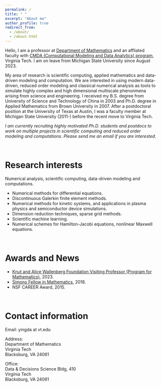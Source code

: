 ```yaml
---
permalink: /
title: " " 
excerpt: "About me"
author_profile: true
redirect_from: 
  - /about/
  - /about.html
---
```




Hello, I am a professor at [Department of Mathematics](https://math.vt.edu/) and an affliated faculty with [CMDA (Computational Modeling and Data Analytics) program](https://data.science.vt.edu/programs/cmda.html), Virginia Tech. I am on leave from  Michigan State University since August 2023. 

My area of research is scientific computing, applied mathematics and data-driven modeling and computation. We are interested in using modern data-driven, reduced order modeling and classical numerical analysis as tools to simulate highly complex and high dimensional multiscale phenonmena arising from science and engineering. I received my B.S. degree from University of Science and Technology of China in 2003 and Ph.D. degree in Applied Mathematics from Brown University in 2007. After a postdoctoral position at the University of Texas at Austin, I was a faculty member at Michigan State University (2011-) before the recent move to Virginia Tech.

*I am currently recruiting highly motivated Ph.D. students and postdocs to work on multiple projects in scientific computing and reduced order modeling and computations. Please send me an email if you are interested.*

<p>&nbsp;</p>

Research interests
======
Numerical analysis, scientific computing, data-driven modeling and computations.
* Numerical methods for differential equations.
* Discontinuous Galerkin finite element methods.
* Numerical methods for kinetic systems, and applications in plasma physics and semiconductor device simulations.
* Dimension reduction techniques, sparse grid methods.
* Scientific machine learning.
* Numerical schemes for Hamilton-Jacobi equations, nonlinear Maxwell equations.

<p>&nbsp;</p>

# Awards and News
* [Knut and Alice Wallenberg Foundation Visiting Professor (Program for Mathematics)](https://kaw.wallenberg.org/en/yingda-cheng), 2023. 
* [Simons Fellow in Mathematics](https://www.simonsfoundation.org/grant/simons-fellows-in-mathematics/?tab=awardees), 2018.
* NSF CAREER Award, 2015.


<p>&nbsp;</p>


# Contact information

Email: yingda at vt.edu

Address:\
Department of Mathematics\
Virginia Tech\
Blacksburg, VA 24061

Office:\
Data & Decisions Science Bldg, 410\
Virginia Tech\
Blacksburg, VA 24061


